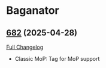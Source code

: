 # Baganator

## [682](https://github.com/Baganator/Baganator/tree/682) (2025-04-28)
[Full Changelog](https://github.com/Baganator/Baganator/compare/681...682) 

- Classic MoP: Tag for MoP support  
